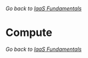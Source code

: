 ###### Go back to [IaaS Fundamentals](0-iaas-fundamentals.md#delivery-guide)

# Compute











###### Go back to [IaaS Fundamentals](0-iaas-fundamentals.md#delivery-guide)